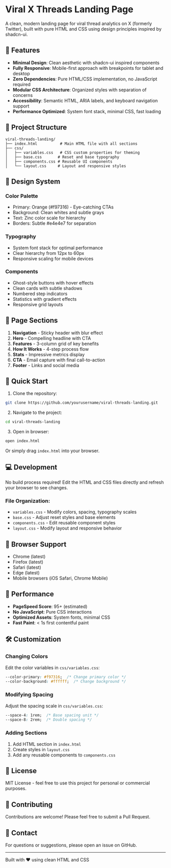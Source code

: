 # Viral X Threads Landing Page

A clean, modern landing page for viral thread analytics on X (formerly Twitter), built with pure HTML and CSS using design principles inspired by shadcn-ui.

## 🚀 Features

- **Minimal Design**: Clean aesthetic with shadcn-ui inspired components
- **Fully Responsive**: Mobile-first approach with breakpoints for tablet and desktop
- **Zero Dependencies**: Pure HTML/CSS implementation, no JavaScript required
- **Modular CSS Architecture**: Organized styles with separation of concerns
- **Accessibility**: Semantic HTML, ARIA labels, and keyboard navigation support
- **Performance Optimized**: System font stack, minimal CSS, fast loading

## 📁 Project Structure

```
viral-threads-landing/
├── index.html          # Main HTML file with all sections
├── css/
│   ├── variables.css   # CSS custom properties for theming
│   ├── base.css       # Reset and base typography
│   ├── components.css # Reusable UI components
│   └── layout.css     # Layout and responsive styles
```

## 🎨 Design System

### Color Palette
- Primary: Orange (#f97316) - Eye-catching CTAs
- Background: Clean whites and subtle grays
- Text: Zinc color scale for hierarchy
- Borders: Subtle #e4e4e7 for separation

### Typography
- System font stack for optimal performance
- Clear hierarchy from 12px to 60px
- Responsive scaling for mobile devices

### Components
- Ghost-style buttons with hover effects
- Clean cards with subtle shadows
- Numbered step indicators
- Statistics with gradient effects
- Responsive grid layouts

## 📄 Page Sections

1. **Navigation** - Sticky header with blur effect
2. **Hero** - Compelling headline with CTA
3. **Features** - 3-column grid of key benefits
4. **How It Works** - 4-step process flow
5. **Stats** - Impressive metrics display
6. **CTA** - Email capture with final call-to-action
7. **Footer** - Links and social media

## 🚀 Quick Start

1. Clone the repository:
```bash
git clone https://github.com/yourusername/viral-threads-landing.git
```

2. Navigate to the project:
```bash
cd viral-threads-landing
```

3. Open in browser:
```bash
open index.html
```

Or simply drag `index.html` into your browser.

## 💻 Development

No build process required! Edit the HTML and CSS files directly and refresh your browser to see changes.

### File Organization:
- `variables.css` - Modify colors, spacing, typography scales
- `base.css` - Adjust reset styles and base elements
- `components.css` - Edit reusable component styles
- `layout.css` - Modify layout and responsive behavior

## 📱 Browser Support

- Chrome (latest)
- Firefox (latest)
- Safari (latest)
- Edge (latest)
- Mobile browsers (iOS Safari, Chrome Mobile)

## 🎯 Performance

- **PageSpeed Score**: 95+ (estimated)
- **No JavaScript**: Pure CSS interactions
- **Optimized Assets**: System fonts, minimal CSS
- **Fast Paint**: < 1s first contentful paint

## 🛠 Customization

### Changing Colors
Edit the color variables in `css/variables.css`:
```css
--color-primary: #f97316;  /* Change primary color */
--color-background: #ffffff;  /* Change background */
```

### Modifying Spacing
Adjust the spacing scale in `css/variables.css`:
```css
--space-4: 1rem;  /* Base spacing unit */
--space-8: 2rem;  /* Double spacing */
```

### Adding Sections
1. Add HTML section in `index.html`
2. Create styles in `layout.css`
3. Add any reusable components to `components.css`

## 📄 License

MIT License - feel free to use this project for personal or commercial purposes.

## 🤝 Contributing

Contributions are welcome! Please feel free to submit a Pull Request.

## 📧 Contact

For questions or suggestions, please open an issue on GitHub.

---

Built with ❤️ using clean HTML and CSS